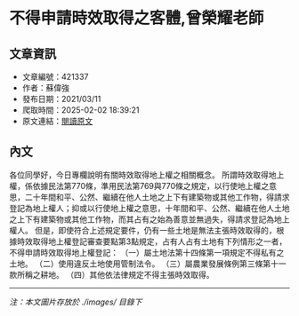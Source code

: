 # 不得申請時效取得之客體,曾榮耀老師

## 文章資訊
- 文章編號：421337
- 作者：蘇偉強
- 發布日期：2021/03/11
- 爬取時間：2025-02-02 18:39:21
- 原文連結：[閱讀原文](https://real-estate.get.com.tw/Columns/detail.aspx?no=421337)

## 內文
各位同學好，今日專欄說明有關時效取得地上權之相關概念。
所謂時效取得地上權，係依據民法第770條，準用民法第769與770條之規定，以行使地上權之意思，二十年間和平、公然、繼續在他人土地之上下有建築物或其他工作物，得請求登記為地上權人；抑或以行使地上權之意思，十年間和平、公然、繼續在他人土地之上下有建築物或其他工作物，而其占有之始為善意並無過失，得請求登記為地上權人。
但是，即使符合上述規定要件，仍有一些土地是無法主張時效取得的，根據時效取得地上權登記審查要點第3點規定，占有人占有土地有下列情形之一者，不得申請時效取得地上權登記：
（一）屬土地法第十四條第一項規定不得私有之土地。
（二）使用違反土地使用管制法令。
（三）屬農業發展條例第三條第十一款所稱之耕地。
（四）其他依法律規定不得主張時效取得。

---
*注：本文圖片存放於 ./images/ 目錄下*
